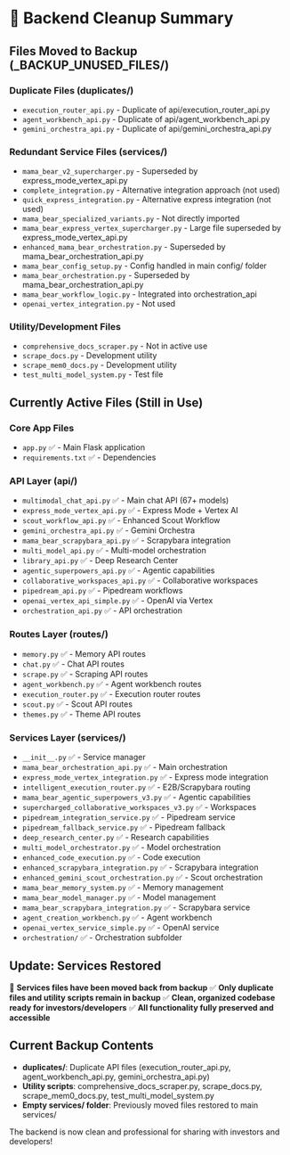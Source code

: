 # 🧹 Backend Cleanup Summary

## Files Moved to Backup (_BACKUP_UNUSED_FILES/)

### Duplicate Files (duplicates/)
- `execution_router_api.py` - Duplicate of api/execution_router_api.py
- `agent_workbench_api.py` - Duplicate of api/agent_workbench_api.py
- `gemini_orchestra_api.py` - Duplicate of api/gemini_orchestra_api.py

### Redundant Service Files (services/)
- `mama_bear_v2_supercharger.py` - Superseded by express_mode_vertex_api.py
- `complete_integration.py` - Alternative integration approach (not used)
- `quick_express_integration.py` - Alternative express integration (not used)
- `mama_bear_specialized_variants.py` - Not directly imported
- `mama_bear_express_vertex_supercharger.py` - Large file superseded by express_mode_vertex_api.py
- `enhanced_mama_bear_orchestration.py` - Superseded by mama_bear_orchestration_api.py
- `mama_bear_config_setup.py` - Config handled in main config/ folder
- `mama_bear_orchestration.py` - Superseded by mama_bear_orchestration_api.py
- `mama_bear_workflow_logic.py` - Integrated into orchestration_api
- `openai_vertex_integration.py` - Not used

### Utility/Development Files
- `comprehensive_docs_scraper.py` - Not in active use
- `scrape_docs.py` - Development utility
- `scrape_mem0_docs.py` - Development utility
- `test_multi_model_system.py` - Test file

## Currently Active Files (Still in Use)

### Core App Files
- `app.py` ✅ - Main Flask application
- `requirements.txt` ✅ - Dependencies

### API Layer (api/)
- `multimodal_chat_api.py` ✅ - Main chat API (67+ models)
- `express_mode_vertex_api.py` ✅ - Express Mode + Vertex AI
- `scout_workflow_api.py` ✅ - Enhanced Scout Workflow
- `gemini_orchestra_api.py` ✅ - Gemini Orchestra
- `mama_bear_scrapybara_api.py` ✅ - Scrapybara integration
- `multi_model_api.py` ✅ - Multi-model orchestration
- `library_api.py` ✅ - Deep Research Center
- `agentic_superpowers_api.py` ✅ - Agentic capabilities
- `collaborative_workspaces_api.py` ✅ - Collaborative workspaces
- `pipedream_api.py` ✅ - Pipedream workflows
- `openai_vertex_api_simple.py` ✅ - OpenAI via Vertex
- `orchestration_api.py` ✅ - API orchestration

### Routes Layer (routes/)
- `memory.py` ✅ - Memory API routes
- `chat.py` ✅ - Chat API routes
- `scrape.py` ✅ - Scraping API routes
- `agent_workbench.py` ✅ - Agent workbench routes
- `execution_router.py` ✅ - Execution router routes
- `scout.py` ✅ - Scout API routes
- `themes.py` ✅ - Theme API routes

### Services Layer (services/)
- `__init__.py` ✅ - Service manager
- `mama_bear_orchestration_api.py` ✅ - Main orchestration
- `express_mode_vertex_integration.py` ✅ - Express mode integration
- `intelligent_execution_router.py` ✅ - E2B/Scrapybara routing
- `mama_bear_agentic_superpowers_v3.py` ✅ - Agentic capabilities
- `supercharged_collaborative_workspaces_v3.py` ✅ - Workspaces
- `pipedream_integration_service.py` ✅ - Pipedream service
- `pipedream_fallback_service.py` ✅ - Pipedream fallback
- `deep_research_center.py` ✅ - Research capabilities
- `multi_model_orchestrator.py` ✅ - Model orchestration
- `enhanced_code_execution.py` ✅ - Code execution
- `enhanced_scrapybara_integration.py` ✅ - Scrapybara integration
- `enhanced_gemini_scout_orchestration.py` ✅ - Scout orchestration
- `mama_bear_memory_system.py` ✅ - Memory management
- `mama_bear_model_manager.py` ✅ - Model management
- `mama_bear_scrapybara_integration.py` ✅ - Scrapybara service
- `agent_creation_workbench.py` ✅ - Agent workbench
- `openai_vertex_service_simple.py` ✅ - OpenAI service
- `orchestration/` ✅ - Orchestration subfolder

## Update: Services Restored
🔄 **Services files have been moved back from backup**
✅ **Only duplicate files and utility scripts remain in backup**
✅ **Clean, organized codebase ready for investors/developers**
✅ **All functionality fully preserved and accessible**

## Current Backup Contents
- **duplicates/**: Duplicate API files (execution_router_api.py, agent_workbench_api.py, gemini_orchestra_api.py)
- **Utility scripts**: comprehensive_docs_scraper.py, scrape_docs.py, scrape_mem0_docs.py, test_multi_model_system.py
- **Empty services/ folder**: Previously moved files restored to main services/

The backend is now clean and professional for sharing with investors and developers!
